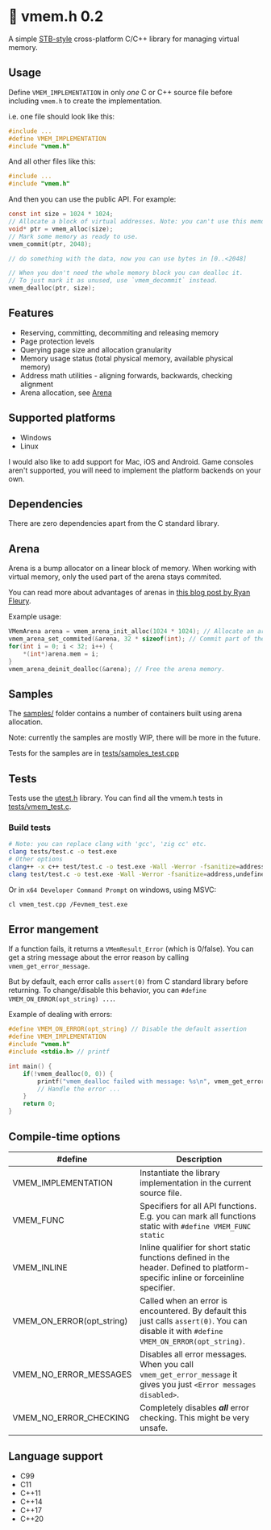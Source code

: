 # 💾 vmem.h 0.2
A simple [STB-style](https://github.com/nothings/stb/blob/master/docs/stb_howto.txt) cross-platform C/C++ library for managing virtual memory.

## Usage
Define `VMEM_IMPLEMENTATION` in only *one* C or C++ source file before including `vmem.h` to create the implementation.

i.e. one file should look like this:
```c
#include ...
#define VMEM_IMPLEMENTATION
#include "vmem.h"
```
And all other files like this:
```c
#include ...
#include "vmem.h"
```
And then you can use the public API. For example:
```c
const int size = 1024 * 1024;
// Allocate a block of virtual addresses. Note: you can't use this memory *yet*.
void* ptr = vmem_alloc(size);
// Mark some memory as ready to use.
vmem_commit(ptr, 2048);

// do something with the data, now you can use bytes in [0..<2048]

// When you don't need the whole memory block you can dealloc it.
// To just mark it as unused, use `vmem_decommit` instead.
vmem_dealloc(ptr, size);
```

## Features
- Reserving, committing, decommiting and releasing memory
- Page protection levels
- Querying page size and allocation granularity
- Memory usage status (total physical memory, available physical memory)
- Address math utilities - aligning forwards, backwards, checking alignment
- Arena allocation, see [Arena](#arena)

## Supported platforms
- Windows
- Linux

I would also like to add support for Mac, iOS and Android.
Game consoles aren't supported, you will need to implement the platform backends on your own.

## Dependencies
There are zero dependencies apart from the C standard library.

## Arena
Arena is a bump allocator on a linear block of memory.
When working with virtual memory, only the used part of the arena stays commited.

You can read more about advantages of arenas in [this blog post by Ryan Fleury](https://www.rfleury.com/p/untangling-lifetimes-the-arena-allocator).

Example usage:
```c
VMemArena arena = vmem_arena_init_alloc(1024 * 1024); // Allocate an arena.
vmem_arena_set_commited(&arena, 32 * sizeof(int); // Commit part of the arena.
for(int i = 0; i < 32; i++) {
    *(int*)arena.mem = i;
}
vmem_arena_deinit_dealloc(&arena); // Free the arena memory.
```

## Samples
The [samples/](samples/) folder contains a number of containers built using arena allocation.

Note: currently the samples are mostly WIP, there will be more in the future.

Tests for the samples are in [tests/samples_test.cpp](tests/samples_test.cpp)

## Tests
Tests use the [utest.h](https://github.com/sheredom/utest.h) library.
You can find all the vmem.h tests in [tests/vmem_test.c](tests/vmem_test.c).

### Build tests
```bash
# Note: you can replace clang with 'gcc', 'zig cc' etc.
clang tests/test.c -o test.exe
# Other options
clang++ -x c++ test/test.c -o test.exe -Wall -Werror -fsanitize=address,undefined -std=c++20
clang test/test.c -o test.exe -Wall -Werror -fsanitize=address,undefined -std=c99
```
Or in `x64 Developer Command Prompt` on windows, using MSVC:
```bash
cl vmem_test.cpp /Fevmem_test.exe
```

## Error mangement
If a function fails, it returns a `VMemResult_Error` (which is 0/false).
You can get a string message about the error reason by calling `vmem_get_error_message`.

But by default, each error calls `assert(0)` from C standard library before returning.
To change/disable this behavior, you can `#define VMEM_ON_ERROR(opt_string) ...`.

Example of dealing with errors:
```c
#define VMEM_ON_ERROR(opt_string) // Disable the default assertion
#define VMEM_IMPLEMENTATION
#include "vmem.h"
#include <stdio.h> // printf

int main() {
    if(!vmem_dealloc(0, 0)) {
        printf("vmem_dealloc failed with message: %s\n", vmem_get_error_message());
        // Handle the error ...
    }
    return 0;
}
```

## Compile-time options
#define | Description
------- | -----------
VMEM_IMPLEMENTATION       | Instantiate the library implementation in the current source file.
VMEM_FUNC                 | Specifiers for all API functions. E.g. you can mark all functions static with `#define VMEM_FUNC static`
VMEM_INLINE               | Inline qualifier for short static functions defined in the header. Defined to platform-specific inline or forceinline specifier.
VMEM_ON_ERROR(opt_string) | Called when an error is encountered. By default this just calls `assert(0)`. You can disable it with `#define VMEM_ON_ERROR(opt_string)`.
VMEM_NO_ERROR_MESSAGES    | Disables all error messages. When you call `vmem_get_error_message` it gives you just `<Error messages disabled>`.
VMEM_NO_ERROR_CHECKING    | Completely disables ***all*** error checking. This might be very unsafe.


## Language support
- C99
- C11
- C++11
- C++14
- C++17
- C++20

